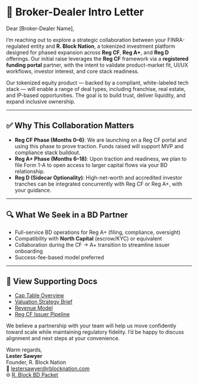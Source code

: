 # 📩 Broker-Dealer Intro Letter

Dear [Broker-Dealer Name],

I’m reaching out to explore a strategic collaboration between your FINRA-regulated entity and **R. Block Nation**, a tokenized investment platform designed for phased expansion across **Reg CF**, **Reg A+**, and **Reg D** offerings. Our initial raise leverages the **Reg CF** framework via a **registered funding portal** partner, with the intent to validate product-market fit, UI/UX workflows, investor interest, and core stack readiness.

Our tokenized equity product — backed by a compliant, white-labeled tech stack — will enable a range of deal types, including franchise, real estate, and IP-based opportunities. The goal is to build trust, deliver liquidity, and expand inclusive ownership.

---

## ✅ Why This Collaboration Matters

- **Reg CF Phase (Months 0–6)**: We are launching on a Reg CF portal and using this phase to prove traction. Funds raised will support MVP and compliance stack buildout.
- **Reg A+ Phase (Months 6–18)**: Upon traction and readiness, we plan to file Form 1-A to open access to larger capital flows via your BD relationship.
- **Reg D (Sidecar Optionality)**: High-net-worth and accredited investor tranches can be integrated concurrently with Reg CF or Reg A+, with your guidance.

---

## 🔍 What We Seek in a BD Partner

- Full-service BD operations for Reg A+ (filing, compliance, oversight)
- Compatibility with **North Capital** (escrow/KYC) or equivalent
- Collaboration during the CF → A+ transition to streamline issuer onboarding
- Success-fee-based model preferred

---

## 🔗 View Supporting Docs

- [Cap Table Overview](../TokenDocs/cap-table-overview.md)
- [Valuation Strategy Brief](valuation-strategy-brief.md)
- [Revenue Model](../../BusinessModel/RevenueModel.md)
- [Reg CF Issuer Pipeline](../../BusinessModel/IssuerPipeline.md)

We believe a partnership with your team will help us move confidently toward scale while maintaining regulatory fidelity. I’d be happy to discuss alignment and next steps at your convenience.

Warm regards,  
**Lester Sawyer**  
Founder, R. Block Nation  
📧 lestersawyer@rblocknation.com  
🌐 [R. Block BD Packet](https://leskemval.github.io/RBlock-BD-Packet/)


